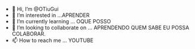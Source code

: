 - 👋 Hi, I’m @OTiuGui
- 👀 I’m interested in ...APRENDER
- 🌱 I’m currently learning ... OQUE POSSO
- 💞️ I’m looking to collaborate on ... APRENDENDO QUEM SABE EU POSSA COLABORAR.
- 📫 How to reach me ... YOUTUBE

<!---
OTiuGui/OTiuGui is a ✨ special ✨ repository because its `README.md` (this file) appears on your GitHub profile.
You can click the Preview link to take a look at your changes.
--->
